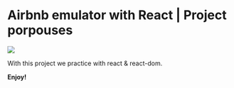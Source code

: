 # Airbnb emulator with React | Project porpouses
![](https://images.jairoramirezu.com/images/airbnb/screenshotProjectAirbnb--React.png)

With this project we practice with react & react-dom.

**Enjoy!**
